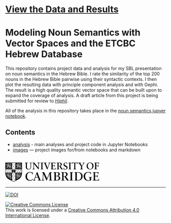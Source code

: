# [View the Data and Results](https://nbviewer.jupyter.org/github/codykingham/noun_semantics_SBL18/blob/master/analysis/noun_semantics.ipynb)

# Modeling Noun Semantics with Vector Spaces and the ETCBC Hebrew Database

This repository contains project data and analysis for my SBL presentation on noun semantics in the Hebrew Bible. I rate the similarity of the top 200 nouns in the Hebrew Bible pairwise using their syntactic contexts. I then plot the resulting data with principle component analysis and with Gephi. The result is a high quality semantic vector space that can be built upon to expand the coverage of analysis. A draft article from this project is being submitted for review to [*Hiphil*](https://www.hiphil.org/index.php/hiphil).

All of the analysis in this repository takes place in the [noun semantics jupyer notebook](https://nbviewer.jupyter.org/github/codykingham/noun_semantics_SBL18/blob/master/analysis/noun_semantics.ipynb).

## Contents 

* [analysis](analysis) - main analyses and project code in Jupyter Notebooks
* [images](images) — project images for/from notebooks and markdown

<br>
<a href="https://www.ames.cam.ac.uk/people/current-phd-students"><img src="images/CambridgeU_BW.png" width="295.25" height="61.375"></a> 

<hr>

[![DOI](https://zenodo.org/badge/DOI/10.5281/zenodo.1493906.svg)](https://doi.org/10.5281/zenodo.1493906)

<a rel="license" href="http://creativecommons.org/licenses/by/4.0/"><img alt="Creative Commons License" style="border-width:0" src="https://i.creativecommons.org/l/by/4.0/88x31.png" /></a><br />This work is licensed under a <a rel="license" href="http://creativecommons.org/licenses/by/4.0/">Creative Commons Attribution 4.0 International License</a>.
